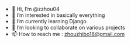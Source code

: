 - 👋 Hi, I’m @zzhou04
- 👀 I’m interested in basically everything
- 🌱 I’m currently learning Django
- 💞️ I’m looking to collaborate on various projects
- 📫 How to reach me : zhouzhibo18@gmail.com

<!---
zzhou04/zzhou04 is a ✨ special ✨ repository because its `README.md` (this file) appears on your GitHub profile.
You can click the Preview link to take a look at your changes.
--->
